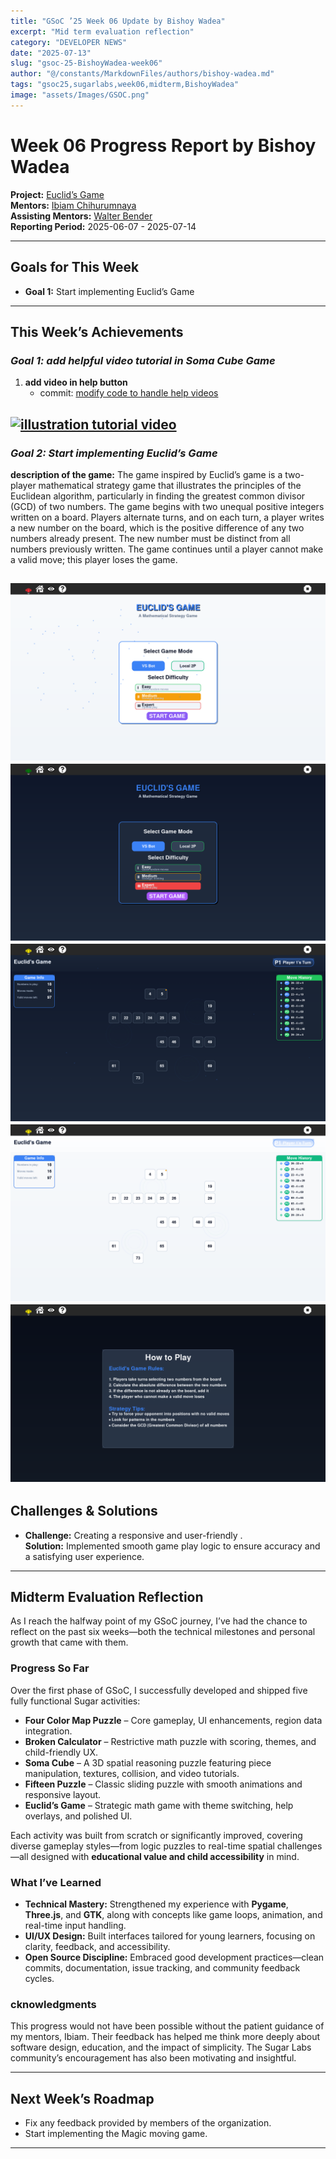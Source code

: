 ```yaml
---
title: "GSoC ’25 Week 06 Update by Bishoy Wadea"
excerpt: "Mid term evaluation reflection"
category: "DEVELOPER NEWS"
date: "2025-07-13"
slug: "gsoc-25-BishoyWadea-week06"
author: "@/constants/MarkdownFiles/authors/bishoy-wadea.md"
tags: "gsoc25,sugarlabs,week06,midterm,BishoyWadea"
image: "assets/Images/GSOC.png"
---
```


<!-- markdownlint-disable -->

# Week 06 Progress Report by Bishoy Wadea

**Project:** [Euclid’s Game](https://github.com/Bishoywadea/Euclid-s-Game)  
**Mentors:** [Ibiam Chihurumnaya](https://github.com/chimosky)  
**Assisting Mentors:** [Walter Bender](https://github.com/walterbender/)  
**Reporting Period:** 2025-06-07 - 2025-07-14 

---

## Goals for This Week

- **Goal 1:** Start implementing Euclid’s Game
---

## This Week’s Achievements

### *Goal 1: add helpful video tutorial in Soma Cube Game*

1. **add video in help button**  
   - commit: [modify code to handle help videos](https://github.com/Bishoywadea/Soma-Cube/commit/63a7daaa8009f5f54791cdf9081e765846135f70)

[![illustration tutorial video](https://i9.ytimg.com/vi_webp/Q4BKp3Yo3Uw/mq3.webp?sqp=CPDv2sMG-oaymwEmCMACELQB8quKqQMa8AEB-AH-CYAC0AWKAgwIABABGGUgTihBMA8=&rs=AOn4CLCEh8DLiBCY1blowOssb9l5JiRdRQ)](https://youtu.be/Q4BKp3Yo3Uw)
---

### *Goal 2: Start implementing Euclid’s Game*

**description of the game:**
The game inspired by Euclid’s game is a two-player mathematical strategy game
that illustrates the principles of the Euclidean algorithm, particularly in finding the
greatest common divisor (GCD) of two numbers. The game begins with two unequal
positive integers written on a board. Players alternate turns, and on each turn, a
player writes a new number on the board, which is the positive difference of any two
numbers already present. The new number must be distinct from all numbers
previously written. The game continues until a player cannot make a valid move; this
player loses the game.

![menu light theme](https://github.com/Bishoywadea/Euclid-s-Game/blob/main/screenshots/01.png?raw=true)
![menu dark theme](https://github.com/Bishoywadea/Euclid-s-Game/blob/main/screenshots/02.png?raw=true)
![game play dark theme](https://github.com/Bishoywadea/Euclid-s-Game/blob/main/screenshots/05.png?raw=true)
![game play light theme](https://github.com/Bishoywadea/Euclid-s-Game/blob/main/screenshots/04.png?raw=true)
![help panel](https://github.com/Bishoywadea/Euclid-s-Game/blob/main/screenshots/06.png?raw=true)
---

## Challenges & Solutions

- **Challenge:** Creating a responsive and user-friendly .  
  **Solution:** Implemented smooth game play logic to ensure accuracy and a satisfying user experience.
---

## Midterm Evaluation Reflection

As I reach the halfway point of my GSoC journey, I’ve had the chance to reflect on the past six weeks—both the technical milestones and personal growth that came with them.

### Progress So Far
Over the first phase of GSoC, I successfully developed and shipped five fully functional Sugar activities:
- **Four Color Map Puzzle** – Core gameplay, UI enhancements, region data integration.
- **Broken Calculator** – Restrictive math puzzle with scoring, themes, and child-friendly UX.
- **Soma Cube** – A 3D spatial reasoning puzzle featuring piece manipulation, textures, collision, and video tutorials.
- **Fifteen Puzzle** – Classic sliding puzzle with smooth animations and responsive layout.
- **Euclid’s Game** – Strategic math game with theme switching, help overlays, and polished UI.

Each activity was built from scratch or significantly improved, covering diverse gameplay styles—from logic puzzles to real-time spatial challenges—all designed with **educational value and child accessibility** in mind.

### What I’ve Learned
- **Technical Mastery:** Strengthened my experience with **Pygame**, **Three.js**, and **GTK**, along with concepts like game loops, animation, and real-time input handling.
- **UI/UX Design:** Built interfaces tailored for young learners, focusing on clarity, feedback, and accessibility.
- **Open Source Discipline:** Embraced good development practices—clean commits, documentation, issue tracking, and community feedback cycles.

### cknowledgments
This progress would not have been possible without the patient guidance of my mentors, Ibiam. Their feedback has helped me think more deeply about software design, education, and the impact of simplicity. The Sugar Labs community’s encouragement has also been motivating and insightful.


---

## Next Week’s Roadmap

- Fix any feedback provided by members of the organization.  
- Start implementing the Magic moving game.
---
